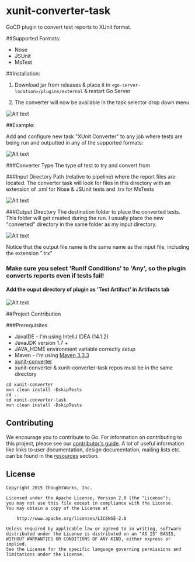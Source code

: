 xunit-converter-task
====================

GoCD plugin to convert test reports to XUnit format.

##Supported Formats:

* Nose
* JSUnit
* MsTest

##Installation:

1.  Download jar from releases & place it in `<go-server-location>/plugins/external` & restart Go Server

2. The converter will now be available in the task selector drop down menu

  ![Alt text](/screenshots/add_converter_task_view.png?raw=true "Add XUnit Converter Task")

##Example:

Add and configure new task "XUnit Converter" to any job where tests are being run and outputted in any of the supported formats:

![Alt text](/screenshots/converter_task_configuration_view_1.png?raw=true "Configuration View")

###Converter Type
The type of test to try and convert from

###Input Directory
Path (relative to pipeline) where the report files are located. The converter task will look for files in this directory with an extension of .xml for Nose & JSUnit tests and .trx for MsTests

![Alt text](/screenshots/input_directory_file.png?raw=true "Input Directory View")

###Output Directory
The destination folder to place the converted tests. This folder will get created during the run. I usually place the new "converted" directory in the same folder as my input directory.

![Alt text](/screenshots/output_directory_file.png?raw=true "Output Directory View")

Notice that the output file name is the same name as the input file, including the extension ".trx"

### Make sure you select 'RunIf Conditions' to 'Any', so the plugin converts reports even if tests fail!


#### Add the ouput directory of plugin as 'Test Artifact' in Artifacts tab

![Alt text](/screenshots/test_artifact_view.png?raw=true "Output Directory View")


##Project Contribution

###Prerequisites
* JavaIDE - I'm using IntellJ IDEA (14.1.2)
* JavaJDK version 1.7 +
* JAVA_HOME environment variable correctly setup
* Maven - I'm using [Maven 3.3.3](http://maven.apache.org/download.cgi)
* [xunit-converter](https://github.com/srinivasupadhya) 
* xunit-converter & xunit-converter-task repos must be in the same directory

```
cd xunit-converter
mvn clean install -DskipTests
cd ..
cd xunit-converter-task
mvn clean install -DskipTests
```

## Contributing

We encourage you to contribute to Go. For information on contributing to this project, please see our [contributor's guide](http://www.go.cd/contribute).
A lot of useful information like links to user documentation, design documentation, mailing lists etc. can be found in the [resources](http://www.go.cd/community/resources.html) section.

## License

```plain
Copyright 2015 ThoughtWorks, Inc.

Licensed under the Apache License, Version 2.0 (the "License");
you may not use this file except in compliance with the License.
You may obtain a copy of the License at

    http://www.apache.org/licenses/LICENSE-2.0

Unless required by applicable law or agreed to in writing, software
distributed under the License is distributed on an "AS IS" BASIS,
WITHOUT WARRANTIES OR CONDITIONS OF ANY KIND, either express or implied.
See the License for the specific language governing permissions and
limitations under the License.
```
